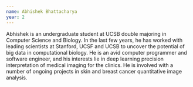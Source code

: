 ```yaml
---
name: Abhishek Bhattacharya
year: 2
---
```




Abhishek is an undergraduate student at UCSB double majoring in Computer
Science and Biology. In the last few years, he has worked with leading
scientists at Stanford, UCSF and UCSB to uncover the potential of big
data in computational biology. He is an avid computer programmer and
software engineer, and his interests lie in deep learning precision
interpretation of medical imaging for the clinics. He is involved with
a number of ongoing projects in skin and breast cancer quantitative
image analysis.




